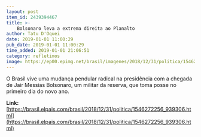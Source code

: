 ```yaml
---
layout: post
item_id: 2439394467
title: >-
    Bolsonaro leva a extrema direita ao Planalto
author: Tatu D'Oquei
date: 2019-01-01 11:00:29
pub_date: 2019-01-01 11:00:29
time_added: 2019-01-01 21:06:51
category: refletimos
image: https://ep00.epimg.net/brasil/imagenes/2018/12/31/politica/1546272256_939306_1546280616_rrss_normal.jpg
---
```


O Brasil vive uma mudança pendular radical na presidência com a chegada de Jair Messias Bolsonaro, um militar da reserva, que toma posse no primeiro dia do novo ano.

**Link:** [https://brasil.elpais.com/brasil/2018/12/31/politica/1546272256_939306.html](https://brasil.elpais.com/brasil/2018/12/31/politica/1546272256_939306.html)

